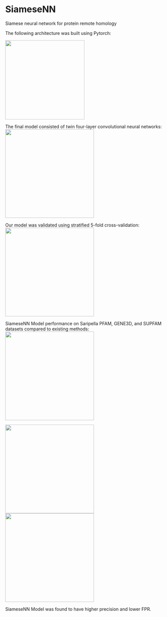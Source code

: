 # SiameseNN
Siamese neural network for protein remote homology 

The following architecture was built using Pytorch:

<img src="https://github.com/Finterly/SiameseNN/blob/master/img/Picture1.png" height="250">

The final model consisted of twin four-layer convolutional neural networks:  
<img src="https://github.com/Finterly/SiameseNN/blob/master/img/Picture2.png" height="280">

Our model was validated using stratified 5-fold cross-validation:
<img src="https://github.com/Finterly/SiameseNN/blob/master/img/Picture3.png" height="280">

SiameseNN Model performance on Saripella PFAM, GENE3D, and SUPFAM datasets compared to existing methods: 
<img src="https://github.com/Finterly/SiameseNN/blob/master/img/Capture.PNG" height="280">

<img src="https://github.com/Finterly/SiameseNN/blob/master/img/Capture2.PNG" height="280">

<img src="https://github.com/Finterly/SiameseNN/blob/master/img/Capture3.PNG" height="280">

SiameseNN Model was found to have higher precision and lower FPR. 
